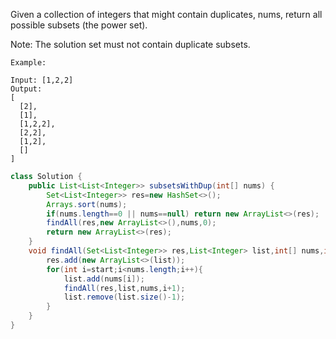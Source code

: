 Given a collection of integers that might contain duplicates, nums, return all possible subsets (the power set).

Note: The solution set must not contain duplicate subsets.
```
Example:

Input: [1,2,2]
Output:
[
  [2],
  [1],
  [1,2,2],
  [2,2],
  [1,2],
  []
]
```
```java
class Solution {
    public List<List<Integer>> subsetsWithDup(int[] nums) {
        Set<List<Integer>> res=new HashSet<>();
        Arrays.sort(nums);
        if(nums.length==0 || nums==null) return new ArrayList<>(res);
        findAll(res,new ArrayList<>(),nums,0);
        return new ArrayList<>(res);
    }
    void findAll(Set<List<Integer>> res,List<Integer> list,int[] nums,int start){
        res.add(new ArrayList<>(list));
        for(int i=start;i<nums.length;i++){
            list.add(nums[i]);
            findAll(res,list,nums,i+1);
            list.remove(list.size()-1);
        }
    }
}
```
